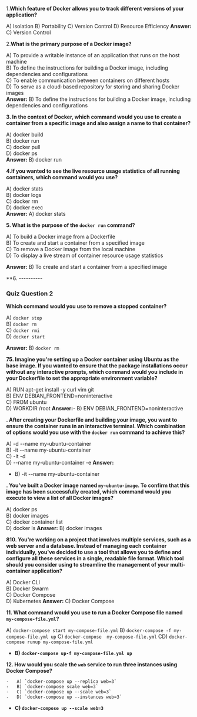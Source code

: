 
1.**Which feature of Docker allows you to track different versions of your application?**  

A) Isolation
B) Portability
C) Version Control
D) Resource Efficiency
**Answer:**  C) Version Control  

2.**What is the primary purpose of a Docker image?**  

A) To provide a writable instance of an application that runs on the host machine  
B) To define the instructions for building a Docker image, including dependencies and configurations  
C) To enable communication between containers on different hosts  
D) To serve as a cloud-based repository for storing and sharing Docker images  
**Answer:**  B) To define the instructions for building a Docker image, including dependencies and configurations

**3. In the context of Docker, which command would you use to create a container from a specific image and also assign a name to that container?**  

A) docker build  
B) docker run  
C) docker pull  
D) docker ps  
**Answer:**   B) docker run

**4.If you wanted to see the live resource usage statistics of all running containers, which command would you use?**  

A) docker stats  
B) docker logs  
C) docker rm  
D) docker exec  
**Answer:**   A) docker stats

**5. What is the purpose of the `docker run` command?**

A) To build a Docker image from a Dockerfile  
B) To create and start a container from a specified image  
C) To remove a Docker image from the local machine  
D) To display a live stream of container resource usage statistics

**Answer:** B) To create and start a container from a specified image

**6. ----------

### Quiz Question 2

**Which command would you use to remove a stopped container?**

A) `docker stop`  
B) `docker rm`  
C) `docker rmi`  
D) `docker start`

**Answer:** B) `docker rm`

**75. Imagine you're setting up a Docker container using Ubuntu as the base image. If you wanted to ensure that the package installations occur without any interactive prompts, which command would you include in your Dockerfile to set the appropriate environment variable?**

A) RUN apt-get install -y curl vim git  
B) ENV DEBIAN_FRONTEND=noninteractive  
C) FROM ubuntu  
D) WORKDIR /root
**Answer:**-   B) ENV DEBIAN_FRONTEND=noninteractive

**. After creating your Dockerfile and building your image, you want to ensure the container runs in an interactive terminal. Which combination of options would you use with the `docker run` command to achieve this?**

A) -d --name my-ubuntu-container  
B) -it --name my-ubuntu-container  
C) -it -d  
D) --name my-ubuntu-container -e
**Answer:**
-   B) -it --name my-ubuntu-container


**. You’ve built a Docker image named `my-ubuntu-image`. To confirm that this image has been successfully created, which command would you execute to view a list of all Docker images?**

A) docker ps  
B) docker images  
C) docker container list  
D) docker ls
**Answer:** B) docker images

**810. You're working on a project that involves multiple services, such as a web server and a database. Instead of managing each container individually, you've decided to use a tool that allows you to define and configure all these services in a single, readable file format. Which tool should you consider using to streamline the management of your multi-container application?**

A) Docker CLI  
B) Docker Swarm  
C) Docker Compose  
D) Kubernetes
**Answer:**  C) Docker Compose

**11. What command would you use to run a Docker Compose file named `my-compose-file.yml`?**
    
   A) `docker-compose start my-compose-file.yml`
   B) `docker-compose -f my-compose-file.yml up`
    C) `docker-compose  my-compose-file.yml`
   CD) `docker-compose runup my-compose-file.yml`
   -   **B) `docker-compose up-f my-compose-file.yml up`**
   
 **12. How would you scale the `web` service to run three instances using Docker Compose?**
    
    -   A) `docker-compose up --replica web=3`
    -   B) `docker-compose scale web=3`
    -   C) `docker-compose up --scale web=3`
    -   D) `docker-compose up --instances web=3`

-   **C) `docker-compose up --scale web=3`**
<!--stackedit_data:
eyJoaXN0b3J5IjpbMTAyNjAyNzM0MCwtMjM1ODcyMDgyLDE0NT
Y0MDc1NzUsLTE5OTA0NTQxMDIsMTQ4NjYxNjUxNV19
-->